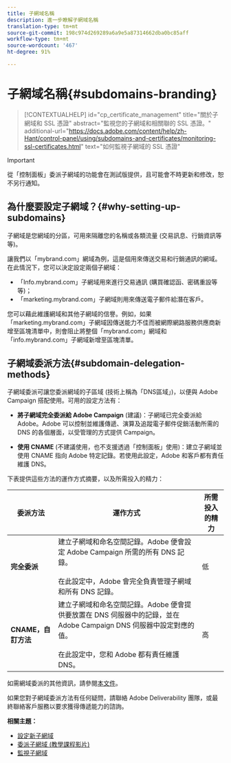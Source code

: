 ```yaml
---
title: 子網域名稱
description: 進一步瞭解子網域名稱
translation-type: tm+mt
source-git-commit: 198c974d269289a6a9e5a87314662dba0bc85aff
workflow-type: tm+mt
source-wordcount: '467'
ht-degree: 91%

---
```



# 子網域名稱{#subdomains-branding}

>[!CONTEXTUALHELP]
>id="cp_certificate_management"
>title="關於子網域和 SSL 憑證"
>abstract="監視您的子網域和相關聯的 SSL 憑證。"
>additional-url="https://docs.adobe.com/content/help/zh-Hant/control-panel/using/subdomains-and-certificates/monitoring-ssl-certificates.html" text="如何監視子網域的 SSL 憑證"

>[!IMPORTANT]
>
>從「控制面板」委派子網域的功能會在測試版提供，且可能會不時更新和修改，恕不另行通知。

## 為什麼要設定子網域？{#why-setting-up-subdomains}

子網域是您網域的分區，可用來隔離您的名稱或各類流量 (交易訊息、行銷資訊等等)。

讓我們以「mybrand.com」網域為例，這是個用來傳送交易和行銷通訊的網域。在此情況下，您可以決定設定兩個子網域：

* 「Info.mybrand.com」子網域用來進行交易通訊 (購買確認函、密碼重設等等)；
* 「marketing.mybrand.com」子網域則用來傳送電子郵件給潛在客戶。

您可以藉此維護網域和其他子網域的信譽。例如，如果「marketing.mybrand.com」子網域因傳送能力不佳而被網際網路服務供應商新增至區塊清單中，則會阻止將整個「mybrand.com」網域和「info.mybrand.com」子網域新增至區塊清單。

## 子網域委派方法{#subdomain-delegation-methods}

子網域委派可讓您委派網域的子區域 (技術上稱為「DNS區域」)，以便與 Adobe Campaign 搭配使用。可用的設定方法有：

* **將子網域完全委派給 Adobe Campaign** (建議)：子網域已完全委派給 Adobe。Adobe 可以控制並維護傳遞、演算及追蹤電子郵件促銷活動所需的 DNS 的各個層面，以受管理的方式提供 Campaign。

* **使用 CNAME** (不建議使用，也不支援透過「控制面板」使用)：建立子網域並使用 CNAME 指向 Adobe 特定記錄。若使用此設定，Adobe 和客戶都有責任維護 DNS。

下表提供這些方法的運作方式摘要，以及所需投入的精力：

| 委派方法 | 運作方式 | 所需投入的精力 |
|---|---|---|
| **完全委派** | 建立子網域和命名空間記錄。Adobe 便會設定 Adobe Campaign 所需的所有 DNS 記錄。<br/><br/>在此設定中，Adobe 會完全負責管理子網域和所有 DNS 記錄。 | 低 |
| **CNAME，自訂方法** | 建立子網域和命名空間記錄。Adobe 便會提供要放置在 DNS 伺服器中的記錄，並在 Adobe Campaign DNS 伺服器中設定對應的值。<br/><br/>在此設定中，您和 Adobe 都有責任維護 DNS。 | 高 |

如需網域委派的其他資訊，請參閱[本文件](https://helpx.adobe.com/campaign/kb/domain-name-delegation.html)。

如果您對子網域委派方法有任何疑問，請聯絡 Adobe Deliverability 團隊，或最終聯絡客戶服務以要求獲得傳遞能力的諮詢。

**相關主題：**

* [設定新子網域](../../subdomains-certificates/using/setting-up-new-subdomain.md)
* [委派子網域 (教學課程影片)](https://docs.adobe.com/content/help/en/campaign-learn/campaign-standard-tutorials/administrating/control-panel/subdomain-delegation.html)
* [監視子網域](../../subdomains-certificates/using/monitoring-subdomains.md)
